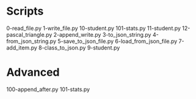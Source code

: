 # Scripts

0-read_file.py
1-write_file.py
10-student.py
101-stats.py
11-student.py
12-pascal_triangle.py
2-append_write.py
3-to_json_string.py
4-from_json_string.py
5-save_to_json_file.py
6-load_from_json_file.py
7-add_item.py
8-class_to_json.py
9-student.py

# Advanced
100-append_after.py
101-stats.py
